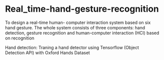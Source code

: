 # Real_time-hand-gesture-recognition
To design a real-time human- computer interaction system based on six hand gesture. The whole system consists of three components: hand detection, gesture recognition and human-computer interaction (HCI) based on recognition


Hand detection:
Traning a hand detector using Tensorflow (Object Detection API) with Oxford Hands Dataset


